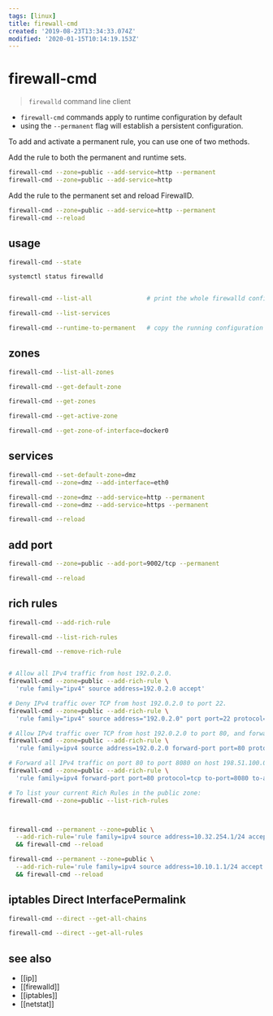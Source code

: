 ```yaml
---
tags: [linux]
title: firewall-cmd
created: '2019-08-23T13:34:33.074Z'
modified: '2020-01-15T10:14:19.153Z'
---
```


# firewall-cmd

> `firewalld` command line client

- `firewall-cmd` commands apply to runtime configuration by default 
- using the `--permanent` flag will establish a persistent configuration.

To add and activate a permanent rule, you can use one of two methods.

Add the rule to both the permanent and runtime sets.
```sh
firewall-cmd --zone=public --add-service=http --permanent
firewall-cmd --zone=public --add-service=http
```

Add the rule to the permanent set and reload FirewallD.
```sh
firewall-cmd --zone=public --add-service=http --permanent
firewall-cmd --reload
```

## usage

```sh
firewall-cmd --state

systemctl status firewalld


firewall-cmd --list-all               # print the whole firewalld configuration

firewall-cmd --list-services

firewall-cmd --runtime-to-permanent   # copy the running configuration to the permanent configuration
```

## zones
```sh
firewall-cmd --list-all-zones

firewall-cmd --get-default-zone

firewall-cmd --get-zones

firewall-cmd --get-active-zone

firewall-cmd --get-zone-of-interface=docker0
```

## services
```sh
firewall-cmd --set-default-zone=dmz
firewall-cmd --zone=dmz --add-interface=eth0

firewall-cmd --zone=dmz --add-service=http --permanent
firewall-cmd --zone=dmz --add-service=https --permanent

firewall-cmd --reload
```

## add port
```sh
firewall-cmd --zone=public --add-port=9002/tcp --permanent

firewall-cmd --reload
```

## rich rules

```sh
firewall-cmd --add-rich-rule

firewall-cmd --list-rich-rules

firewall-cmd --remove-rich-rule


# Allow all IPv4 traffic from host 192.0.2.0.
firewall-cmd --zone=public --add-rich-rule \
  'rule family="ipv4" source address=192.0.2.0 accept'

# Deny IPv4 traffic over TCP from host 192.0.2.0 to port 22.
firewall-cmd --zone=public --add-rich-rule \
  'rule family="ipv4" source address="192.0.2.0" port port=22 protocol=tcp reject'

# Allow IPv4 traffic over TCP from host 192.0.2.0 to port 80, and forward it locally to port 6532.
firewall-cmd --zone=public --add-rich-rule \
  'rule family=ipv4 source address=192.0.2.0 forward-port port=80 protocol=tcp to-port=6532'

# Forward all IPv4 traffic on port 80 to port 8080 on host 198.51.100.0 (masquerade should be active on the zone).
firewall-cmd --zone=public --add-rich-rule \
  'rule family=ipv4 forward-port port=80 protocol=tcp to-port=8080 to-addr=198.51.100.0'

# To list your current Rich Rules in the public zone:
firewall-cmd --zone=public --list-rich-rules



firewall-cmd --permanent --zone=public \
  --add-rich-rule='rule family=ipv4 source address=10.32.254.1/24 accept' \
  && firewall-cmd --reload

firewall-cmd --permanent --zone=public \
  --add-rich-rule='rule family=ipv4 source address=10.10.1.1/24 accept' \
  && firewall-cmd --reload
```

## iptables Direct InterfacePermalink
```sh
firewall-cmd --direct --get-all-chains

firewall-cmd --direct --get-all-rules
```

## see also
 - [[ip]]
 - [[firewalld]]
 - [[iptables]]
 - [[netstat]]
